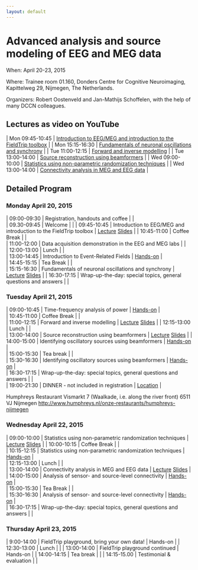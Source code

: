 ```yaml
---
layout: default
---
```


# Advanced analysis and source modeling of EEG and MEG data

When: April 20-23, 2015

Where: Trainee room 01.160, Donders Centre for Cognitive Neuroimaging, Kapittelweg 29, Nijmegen, The Netherlands.

Organizers: Robert Oostenveld and Jan-Mathijs Schoffelen, with the help of many DCCN colleagues.  

## Lectures as video on YouTube

 | Mon 09:45-10:45 | [Introduction to EEG/MEG and introduction to the FieldTrip toolbox](https://www.youtube.com/watch?v=eUVL_twWNdk) |
 | Mon 15:15-16:30 | [Fundamentals of neuronal oscillations and synchrony](https://www.youtube.com/watch?v=vwPpSglPJTE)               |
 | Tue 11:00-12:15 | [Forward and inverse modelling](https://www.youtube.com/watch?v=86f5_x9SVQQ)                                     |
 | Tue 13:00-14:00 | [Source reconstruction using beamformers](https://www.youtube.com/watch?v=Ez72OFjSABs)                           |
 | Wed 09:00-10:00 | [Statistics using non-parametric randomization techniques](https://www.youtube.com/watch?v=x0hR-VsHZj8)          |
 | Wed 13:00-14:00 | [Connectivity analysis in MEG and EEG data](https://www.youtube.com/watch?v=ZBwh0Vm4fh4)                         |

## Detailed Program

### Monday April 20, 2015

 | 09:00-09:30 | Registration, handouts and coffee                                 |                                                        |                                                   
 | 09.30-09:45 | Welcome                                                           |                                                        | 
 | 09:45-10:45 | Introduction to EEG/MEG and introduction to the FieldTrip toolbox | [Lecture](https://www.youtube.com/watch?v=eUVL_twWNdk) [Slides](/workshop/toolkit2015/robert_introduction.pdf) |
 | 10:45-11:00 | Coffee Break                                                      |                                                        |                                                   
 | 11:00-12:00 | Data acquisition demonstration in the EEG and MEG labs            |                                                        |                                                   
 | 12:00-13:00 | Lunch                                                             |                                                        |                                                   
 | 13:00-14:45 | Introduction to Event-Related Fields                              | [Hands-on](/tutorial/eventrelatedaveraging)            |                                                   
 | 14:45-15:15 | Tea Break                                                         |                                                        |                                                   
 | 15:15-16:30 | Fundamentals of neuronal oscillations and synchrony               | [Lecture](https://www.youtube.com/watch?v=vwPpSglPJTE) [Slides](/workshop/toolkit2015/nietzsche_oscillations.pdf) |
 | 16:30-17:15 | Wrap-up-the-day: special topics, general questions and answers    |                                                        |                                                   

### Tuesday April 21, 2015

 | 09:00-10:45 | Time-frequency analysis of power                               | [Hands-on](/tutorial/timefrequencyanalysis)              |                                                       
 | 10:45-11:00 | Coffee Break                                                   |                                                          |                                                       
 | 11:00-12:15 | Forward and inverse modelling                                  | [Lecture](https://www.youtube.com/watch?v=86f5_x9SVQQ)   [Slides](/workshop/toolkit2015/robert_forward_and_inverse.pdf) |
 | 12:15-13:00 | Lunch                                                          |                                                          |                                                       
 | 13:00-14:00 | Source reconstruction using beamformers                        | [Lecture](https://www.youtube.com/watch?v=Ez72OFjSABs)   [Slides](/workshop/toolkit2015/tzvetan_beamforming.pdf) |
 | 14:00-15:00 | Identifying oscillatory sources using beamformers              | [Hands-on](/tutorial/beamformer)                         |                                                       
 | 15:00-15:30 | Tea break                                                      |                                                          |                                                       
 | 15:30-16:30 | Identifying oscillatory sources using beamformers              | [Hands-on](/tutorial/beamformer)                         |                                                       
 | 16:30-17:15 | Wrap-up-the-day: special topics, general questions and answers |                                                          |                                                       
 | 19:00-21:30 | DINNER - not included in registration                          | [Location](https://www.google.nl/maps/place/Humphrey's+Restaurant/@51.849361,5.865258,17z/data=!4m7!1m4!3m3!1s0x47c70846a3920f8b/0x9fa5f2e2c6e3c91a!2sHumphrey's+Restaurant!3b1!3m1!1s0x47c70846a3920f8b/0x9fa5f2e2c6e3c91a?hl=nl) |

Humphreys Restaurant
Vismarkt 7 (Waalkade, i.e. along the river front)
6511 VJ Nijmegen
http://www.humphreys.nl/onze-restaurants/humphreys-nijmegen

### Wednesday April 22, 2015

 | 09:00-10:00 | Statistics using non-parametric randomization techniques       | [Lecture](https://www.youtube.com/watch?v=x0hR-VsHZj8) [Slides](/workshop/toolkit2015/eric_statistics.pdf) | 
 | 10:00-10:15 | Coffee Break                                                   |                                                        |                                                     
 | 10:15-12:15 | Statistics using non-parametric randomization techniques       | [Hands-on](/tutorial/cluster_permutation_timelock)     |                                                     
 | 12:15-13:00 | Lunch                                                          |                                                        |                                                     
 | 13:00-14:00 | Connectivity analysis in MEG and EEG data                      | [Lecture](https://www.youtube.com/watch?v=ZBwh0Vm4fh4) [Slides](/workshop/toolkit2015/jan-mathijs_connectivity.pdf) |
 | 14:00-15:00 | Analysis of sensor- and source-level connectivity              | [Hands-on](/tutorial/connectivityextended)             |                                                     
 | 15:00-15:30 | Tea Break                                                      |                                                        |                                                     
 | 15:30-16:30 | Analysis of sensor- and source-level connectivity              | [Hands-on](/tutorial/connectivityextended)             |                                                     
 | 16:30-17:15 | Wrap-up-the-day: special topics, general questions and answers |                                                        |                                                     

### Thursday April 23, 2015

 | 9:00-14:00  | FieldTrip playground, bring your own data!    | Hands-on | 
 | 12:30-13:00 | Lunch                                         |          | 
 | 13:00-14:00 | FieldTrip playground continued                | Hands-on | 
 | 14:00-14:15 | Tea break                                     |          | 
 | 14:15-15.00 | Testimonial & evaluation                      |          | 
